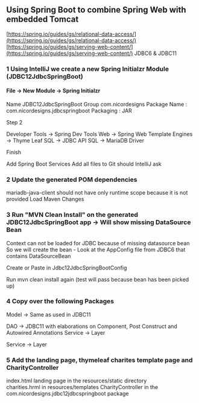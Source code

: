 ## Using Spring Boot to combine Spring Web with embedded Tomcat

[https://spring.io/guides/gs/relational-data-access/](https://spring.io/guides/gs/relational-data-access/)
[https://spring.io/guides/gs/serving-web-content/](https://spring.io/guides/gs/serving-web-content/)
JDBC6 & JDBC11

### 1 Using IntelliJ we create a new Spring Initialzr Module (JDBC12JdbcSpringBoot)

#### File -> New Module -> Spring Initialzr

Name JDBC12JdbcSpringBoot Group com.nicordesigns Package Name : com.nicordesigns.jdbcspringboot Packaging : JAR

Step 2

Developer Tools -> Spring Dev Tools Web -> Spring Web Template Engines -> Thyme Leaf SQL -> JDBC API SQL -> MariaDB
Driver

Finish

Add Spring Boot Services Add all files to Git should IntelliJ ask

### 2 Update the generated POM dependencies

mariadb-java-client should not have only runtime scope because it is not provided Load Maven Changes

### 3 Run "MVN Clean Install" on the generated JDBC12JdbcSpringBoot app -> Will show missing DataSource Bean

Context can not be loaded for JDBC because of missing datasource bean So we will create the bean - Look at the AppConfig
file from JDBC6 that contains DataSourceBean

Create or Paste in Jdbc12JdbcSpringBootConfig

Run mvn clean install again (test will pass because bean has been picked up)

### 4 Copy over the following Packages

Model -> Same as used in JDBC11

DAO -> JDBC11 with elaborations on Component, Post Construct and Autowired Annotations Service -> Layer

Service -> Layer

### 5 Add the landing page, thymeleaf charites template page and CharityController

index.html landing page in the resources/static directory  
charities.hrml in resources/templates CharityController in the com.nicordesigns.jdbc12jdbcspringboot package

  
